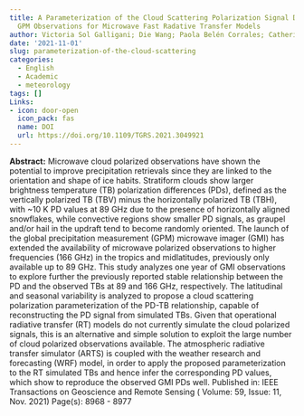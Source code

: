 ```yaml
---
title: A Parameterization of the Cloud Scattering Polarization Signal Derived From
  GPM Observations for Microwave Fast Radative Transfer Models
author: Victoria Sol Galligani; Die Wang; Paola Belén Corrales; Catherine Prigent
date: '2021-11-01'
slug: parameterization-of-the-cloud-scattering
categories:
  - English
  - Academic
  - meteorology
tags: []
Links:
- icon: door-open
  icon_pack: fas
  name: DOI
  url: https://doi.org/10.1109/TGRS.2021.3049921
---
```



**Abstract:**
Microwave cloud polarized observations have shown the potential to improve precipitation retrievals since they are linked to the orientation and shape of ice habits. Stratiform clouds show larger brightness temperature (TB) polarization differences (PDs), defined as the vertically polarized TB (TBV) minus the horizontally polarized TB (TBH), with ~10 K PD values at 89 GHz due to the presence of horizontally aligned snowflakes, while convective regions show smaller PD signals, as graupel and/or hail in the updraft tend to become randomly oriented. The launch of the global precipitation measurement (GPM) microwave imager (GMI) has extended the availability of microwave polarized observations to higher frequencies (166 GHz) in the tropics and midlatitudes, previously only available up to 89 GHz. This study analyzes one year of GMI observations to explore further the previously reported stable relationship between the PD and the observed TBs at 89 and 166 GHz, respectively. The latitudinal and seasonal variability is analyzed to propose a cloud scattering polarization parameterization of the PD-TB relationship, capable of reconstructing the PD signal from simulated TBs. Given that operational radiative transfer (RT) models do not currently simulate the cloud polarized signals, this is an alternative and simple solution to exploit the large number of cloud polarized observations available. The atmospheric radiative transfer simulator (ARTS) is coupled with the weather research and forecasting (WRF) model, in order to apply the proposed parameterization to the RT simulated TBs and hence infer the corresponding PD values, which show to reproduce the observed GMI PDs well.
Published in: IEEE Transactions on Geoscience and Remote Sensing ( Volume: 59, Issue: 11, Nov. 2021)
Page(s): 8968 - 8977